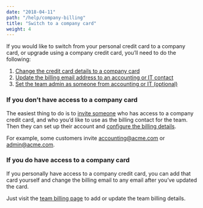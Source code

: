 ```yaml
---
date: "2018-04-11"
path: "/help/company-billing"
title: "Switch to a company card"
weight: 4
---
```


If you would like to switch from your personal credit card to a company card, or upgrade using a company credit card, you’ll need to do the following:

1.  [Change the credit card details to a company card](/help/billing)
2.  [Update the billing email address to an accounting or IT contact](/help/billing)
3.  [Set the team admin as someone from accounting or IT (optional)](/help/admin)

### If you don’t have access to a company card

The easiest thing to do is to [invite someone](/help/invite) who has access to a company credit card, and who you’d like to use as the billing contact for the team. Then they can set up their account and [configure the billing details](/help/billing).

For example, some customers invite accounting@acme.com or admin@acme.com.

### If you do have access to a company card

If you personally have access to a company credit card, you can add that card yourself and change the billing email to any email after you’ve updated the card.

Just visit the [team billing page](/team/billing) to add or update the team billing details.
